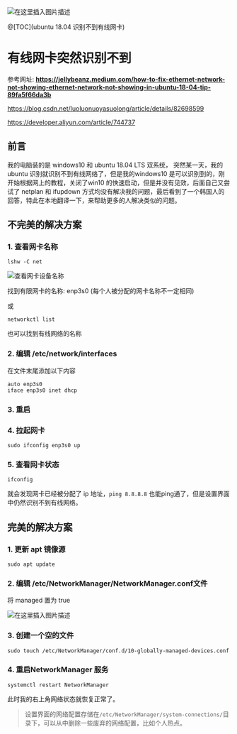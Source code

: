 ![在这里插入图片描述](https://img-blog.csdnimg.cn/05d8684a4f0f42dea4cb443b2c3de26e.png)

@[TOC](ubuntu 18.04 识别不到有线网卡)

# 有线网卡突然识别不到

参考网址:
**https://jellybeanz.medium.com/how-to-fix-ethernet-network-not-showing-ethernet-network-not-showing-in-ubuntu-18-04-tip-89fa5f66da3b**

https://blog.csdn.net/luoluonuoyasuolong/article/details/82698599

https://developer.aliyun.com/article/744737



## 前言

我的电脑装的是 windows10 和 ubuntu 18.04 LTS 双系统， 突然某一天，我的 ubuntu 识别就识别不到有线网络了，但是我的windows10 是可以识别到的，刚开始根据网上的教程，关闭了win10 的快速启动，但是并没有见效，后面自己又尝试了 netplan 和 ifupdown 方式均没有解决我的问题，最后看到了一个韩国人的回答，特此在本地翻译一下，来帮助更多的人解决类似的问题。

## 不完美的解决方案
### 1. 查看网卡名称
```
lshw -C net
```
![查看网卡设备名称](https://img-blog.csdnimg.cn/a60a67fd6a04493987685a3ba40891bf.png)

找到有限网卡的名称: enp3s0 (每个人被分配的网卡名称不一定相同)

或

```
networkctl list
```
也可以找到有线网络的名称

### 2. 编辑 /etc/network/interfaces
在文件末尾添加以下内容
```
auto enp3s0
iface enp3s0 inet dhcp
```

### 3. 重启

### 4. 拉起网卡
```
sudo ifconfig enp3s0 up
```

### 5. 查看网卡状态
```
ifconfig
```
就会发现网卡已经被分配了 ip 地址，`ping 8.8.8.8` 也能ping通了，但是设置界面中仍然识别不到有线网络。


## 完美的解决方案
### 1. 更新 apt 镜像源
```
sudo apt update
```
### 2. 编辑  /etc/NetworkManager/NetworkManager.conf文件
将 managed 置为 true

![在这里插入图片描述](https://img-blog.csdnimg.cn/246019a330f440429fa133159be36df7.png)
### 3. 创建一个空的文件
```
sudo touch /etc/NetworkManager/conf.d/10-globally-managed-devices.conf
```

### 4. 重启NetworkManager 服务
```
systemctl restart NetworkManager
```

此时我的右上角网络状态就恢复正常了。

> 设置界面的网络配置存储在`/etc/NetworkManager/system-connections/`目录下，可以从中删除一些废弃的网络配置，比如个人热点。